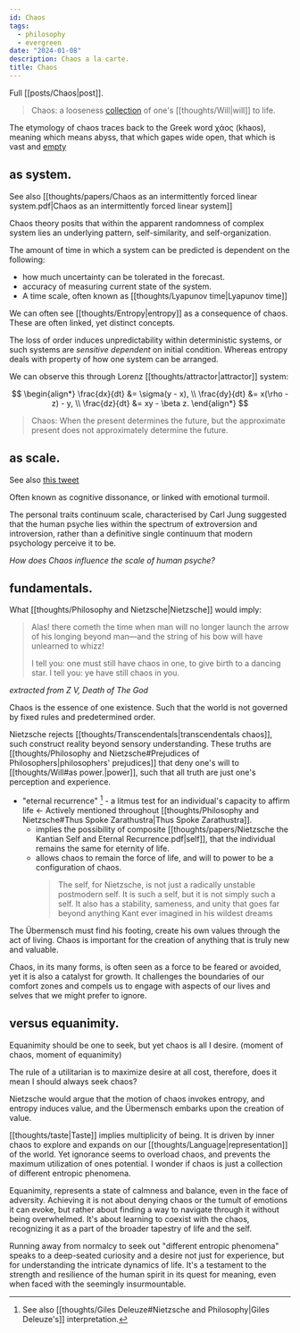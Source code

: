```yaml
---
id: Chaos
tags:
  - philosophy
  - evergreen
date: "2024-01-08"
description: Chaos a la carte.
title: Chaos
---
```


Full [[posts/Chaos|post]].

> Chaos: a looseness [collection](https://subconscious.substack.com/p/self-organizing-ideas) of one's [[thoughts/Will|will]] to life.

The etymology of chaos traces back to the Greek word χάος (khaos), meaning which means abyss, that which gapes wide open, that which is vast and [empty](https://www.merriam-webster.com/wordplay/chaos-meaning-and-history)

## as system.

See also [[thoughts/papers/Chaos as an intermittently forced linear system.pdf|Chaos as an intermittently forced linear system]]

Chaos theory posits that within the apparent randomness of complex system lies an underlying pattern, self-similarity, and self-organization.

The amount of time in which a system can be predicted is dependent on the following:

- how much uncertainty can be tolerated in the forecast.
- accuracy of measuring current state of the system.
- A time scale, often known as [[thoughts/Lyapunov time|Lyapunov time]]

We can often see [[thoughts/Entropy|entropy]] as a consequence of chaos. These are often linked, yet distinct concepts.

The loss of order induces unpredictability within deterministic systems, or such systems are _sensitive dependent_ on initial condition. Whereas entropy deals with property of how one system can be arranged.

We can observe this through Lorenz [[thoughts/attractor|attractor]] system:

$$
\begin{align*}
\frac{dx}{dt} &= \sigma(y - x), \\
\frac{dy}{dt} &= x(\rho - z) - y, \\
\frac{dz}{dt} &= xy - \beta z.
\end{align*}
$$

> Chaos: When the present determines the future, but the approximate present does not approximately determine the future.

## as scale.

See also [this tweet](https://twitter.com/eshear/status/1760755072571777412)

Often known as cognitive dissonance, or linked with emotional turmoil.

The personal traits continuum scale, characterised by Carl Jung suggested that the human psyche lies within the spectrum of extroversion and introversion, rather than a definitive single continuum that modern psychology perceive it to be.

_How does Chaos influence the scale of human psyche?_

## fundamentals.

What [[thoughts/Philosophy and Nietzsche|Nietzsche]] would imply:

> Alas! there cometh the time when man will no longer launch the arrow of his longing beyond man—and the string of his bow will have unlearned to whizz!
>
> I tell you: one must still have chaos in one, to give birth to a dancing star. I tell you: ye have still chaos in you.

_extracted from Z V, Death of The God_

Chaos is the essence of one existence. Such that the world is not governed by fixed rules and predetermined order.

Nietzsche rejects [[thoughts/Transcendentals|transcendentals chaos]], such construct reality beyond sensory understanding. These truths are [[thoughts/Philosophy and Nietzsche#Prejudices of Philosophers|philosophers' prejudices]] that deny one's will to [[thoughts/Will#as power.|power]], such that all truth are just one's perception and experience.

- "eternal recurrence" [^1] - a litmus test for an individual's capacity to affirm life <- Actively mentioned throughout [[thoughts/Philosophy and Nietzsche#Thus Spoke Zarathustra|Thus Spoke Zarathustra]].
  - implies the possibility of composite [[thoughts/papers/Nietzsche the Kantian Self and Eternal Recurrence.pdf|self]], that the individual remains the same for eternity of life.
  - allows chaos to remain the force of life, and will to power to be a configuration of chaos.
    > The self, for Nietzsche, is not just a radically unstable postmodern self.  It is such a self, but it is not simply such a self.  It also has a stability, sameness, and unity that goes far beyond anything Kant ever imagined in his wildest dreams

The Übermensch must find his footing, create his own values through the act of living. Chaos is important for the creation of anything that is truly new and valuable.

Chaos, in its many forms, is often seen as a force to be feared or avoided, yet it is also a catalyst for growth. It challenges the boundaries of our comfort zones and compels us to engage with aspects of our lives and selves that we might prefer to ignore.

## versus equanimity.

Equanimity should be one to seek, but yet chaos is all I desire. (moment of chaos, moment of equanimity)

The rule of a utilitarian is to maximize desire at all cost, therefore, does it mean I should always seek chaos?

Nietzsche would argue that the motion of chaos invokes entropy, and entropy induces value, and the Übermensch embarks upon the creation of value.

[[thoughts/taste|Taste]] implies multiplicity of being. It is driven by inner chaos to explore and expands on our [[thoughts/Language|representation]] of the world.
Yet ignorance seems to overload chaos, and prevents the maximum utilization of ones potential. I wonder if chaos is just a collection of different entropic phenomena.

Equanimity, represents a state of calmness and balance, even in the face of adversity. Achieving it is not about denying chaos or the tumult of emotions it can evoke, but rather about finding a way to navigate through it without being overwhelmed. It's about learning to coexist with the chaos, recognizing it as a part of the broader tapestry of life and the self.

Running away from normalcy to seek out "different entropic phenomena" speaks to a deep-seated curiosity and a desire not just for experience, but for understanding the intricate dynamics of life. It's a testament to the strength and resilience of the human spirit in its quest for meaning, even when faced with the seemingly insurmountable.

[^1]: See also [[thoughts/Giles Deleuze#Nietzsche and Philosophy|Giles Deleuze's]] interpretation.
